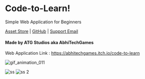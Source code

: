 # Code-to-Learn!
Simple Web Application for Beginners

[Asset Store](https://assetstore.unity.com/packages/2d/gui/icons/magical-potions-and-effects-pack-196598) | [GitHub](https://github.com/abhitechgames) | [Support Email](mailto:atgstudiosinfo@gmail.com)

#### Made by ATG Studios aka AbhiTechGames

Web Application Link : https://abhitechgames.itch.io/code-to-learn

![gif_animation_011](https://user-images.githubusercontent.com/59042408/165931156-6fb76186-821c-4570-ac0b-936f87c4e671.gif)

![ss](https://user-images.githubusercontent.com/59042408/165931265-ff7b37ff-a69d-4025-ac28-c24a1ec13839.png)
![ss 2](https://user-images.githubusercontent.com/59042408/165931276-63ba3e13-cab9-4884-9950-e30b731ad9eb.png)
